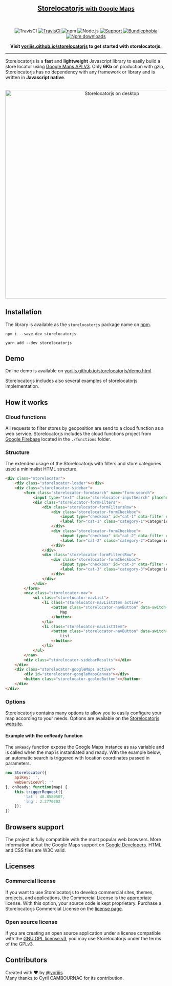 <p>
    <a href="https://yoriiis.github.io/storelocatorjs" title="storelocatorjs">
        <h2 align=center>Storelocatorjs <small>with Google Maps</small></h2>
    </a>
</p><br />
<p align="center">
    <img alt="TravisCI" src="https://img.shields.io/badge/storelocatorjs-v2.0.2-546e7a.svg?style=for-the-badge">
    <a href="https://travis-ci.com/yoriiis/storelocatorjs">
        <img alt="TravisCI" src="https://img.shields.io/travis/yoriiis/storelocatorjs?style=for-the-badge">
    </a>
    <img alt="npm" src="https://img.shields.io/npm/v/storelocatorjs?style=for-the-badge">
    <img alt="Node.js" src="https://img.shields.io/node/v/storelocatorjs?style=for-the-badge">
    <a href="https://gitter.im/storelocatorjs/storelocator">
        <img alt="Support" src="https://img.shields.io/gitter/room/yoriiis/storelocatorjs?color=%2345cba1&style=for-the-badge">
    </a>
    <a href="https://bundlephobia.com/result?p=fela@latest">
        <img alt="Bundlephobia" src="https://img.shields.io/bundlephobia/minzip/storelocatorjs?style=for-the-badge">
    </a>
    <a href="https://npmjs.com/package/storelocatorjs">
        <img alt="Npm downloads" src="https://img.shields.io/npm/dm/storelocatorjs?color=fb3e44&label=npm%20downloads&style=for-the-badge">
    </a>
</p>

<p align="center">
    <strong>Visit <a href="https://yoriiis.github.io/storelocatorjs" title="yoriiis.github.io/storelocatorjs">yoriiis.github.io/storelocatorjs</a> to get started with storelocatorjs.</strong>
</p>

---

Storelocatorjs is a **fast** and **lightweight** Javascript library to easily build a store locator using <a href="https://developers.google.com/maps/documentation/javascript/" target="_blank" title="Documentation">Google Maps API V3</a>. Only **6Kb** on production with gzip, Storelocatorjs has no dependency with any framework or library and is written in **Javascript native**.<br /><br />

<p align="center">
    <a href="https://yoriiis.github.io/storelocatorjs/demo" title="Storelocatorjs demo">
        <img src="https://yoriiis.github.io/storelocatorjs/images/desktop.jpg" alt="Storelocatorjs on desktop" width="650px" />
    </a>
</p>

## Installation

The library is available as the `storelocatorjs` package name on [npm](https://www.npmjs.com/package/storelocatorjs).

```
npm i --save-dev storelocatorjs
```
```
yarn add --dev storelocatorjs
```

## Demo

Online demo is available on [yoriiis.github.io/storelocatorjs/demo.html](https://yoriiis.github.io/storelocatorjs/demo.html).

Storelocatorjs includes also several examples of storelocatorjs implementation.

## How it works

### Cloud functions

All requests to filter stores by geoposition are send to a cloud function as a web service. Storelocatorjs includes the cloud functions project from [Google Firebase](https://firebase.google.com/docs/functions) located in the `./functions` folder.

### Structure

The extended usage of the Storelocatorjs with filters and store categories used a minimalist HTML structure.

```html
<div class="storelocator">
    <div class="storelocator-loader"></div>
    <div class="storelocator-sidebar">
        <form class="storelocator-formSearch" name="form-search">
            <input type="text" class="storelocator-inputSearch" placeholder="Enter a location" autocomplete="off" />
            <div class="storelocator-formFilters">
                <div class="storelocator-formFiltersRow">
                    <div class="storelocator-formCheckbox">
                        <input type="checkbox" id="cat-1" data-filter checked="checked" value="1" />
                        <label for="cat-1" class="category-1">Categorie 1</label>
                    </div>
                    <div class="storelocator-formCheckbox">
                        <input type="checkbox" id="cat-2" data-filter checked="checked" value="2" />
                        <label for="cat-2" class="category-2">Categorie 2</label>
                    </div>
                </div>
                <div class="storelocator-formFiltersRow">
                    <div class="storelocator-formCheckbox">
                        <input type="checkbox" id="cat-3" data-filter value="3" />
                        <label for="cat-3" class="category-3">Categorie 3</label>
                    </div>
                </div>
            </div>
        </form>
        <nav class="storelocator-nav">
            <ul class="storelocator-navList">
                <li class="storelocator-navListItem active">
                    <button class="storelocator-navButton" data-switch-view data-target="map">
                        Map
                    </button>
                </li>
                <li class="storelocator-navListItem">
                    <button class="storelocator-navButton" data-switch-view data-target="list">
                        List
                    </button>
                </li>
            </ul>
        </nav>
        <div class="storelocator-sidebarResults"></div>
    </div>
    <div class="storelocator-googleMaps active">
        <div id="storelocator-googleMapsCanvas"></div>
        <button class="storelocator-geolocButton"></button>
    </div>
</div>
```

### Options

Storelocatorjs contains many options to allow you to easily configure your map according to your needs. Options are available on the [Storelocatorjs website](https://yoriiis.github.io/storelocatorjs/available-options.html).

#### Example with the onReady function

The `onReady` function expose the Google Maps instance as `map` variable and is called when the map is instantiated and ready. With the example below, an automatic search is triggered with location coordinates passed in parameters.

```javascript
new Storelocator({
    apiKey: '',
    webServiceUrl: ''
}, onReady: function(map) {
    this.triggerRequest({
        'lat': 48.8589507,
        'lng': 2.2770202
    });
})
```

## Browsers support

The project is fully compatible with the most popular web browsers. More information about the Google Maps support on <a href="https://developers.google.com/maps/documentation/javascript/browsersupport?hl=fr" target="_blank" title="Google Maps support">Google Developers</a>. HTML and CSS files are W3C valid.

## Licenses

### Commercial license

If you want to use Storelocatorjs to develop commercial sites, themes, projects, and applications, the Commercial License is the appropriate license. With this option, your source code is kept proprietary.
Purchase a Storelocatorjs Commercial License on the [license page](https://yoriiis.github.io/storelocatorjs/licenses.html#purchasing).

### Open source license

If you are creating an open source application under a license compatible with the [GNU GPL license v3](https://www.gnu.org/licenses/gpl-3.0.html), you may use Storelocatorjs under the terms of the GPLv3.

## Contributors

Created with ♥ by [@yoriiis](http://github.com/yoriiis).<br />
Many thanks to Cyril CAMBOURNAC for its contribution.
